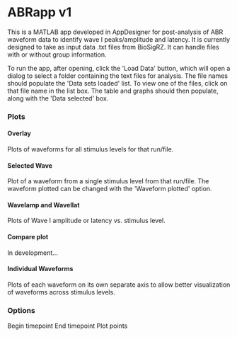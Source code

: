 # ABRapp v1

This is a MATLAB app developed in AppDesigner for post-analysis of ABR waveform data to identify wave I peaks/amplitude and latency. It is currently designed to take as input data .txt files from BioSigRZ. It can handle files with or without group information. 

To run the app, after opening, click the 'Load Data' button, which will open a dialog to select a folder containing the text files for analysis. The file names should populate the 'Data sets loaded' list. To view one of the files, click on that file name in the list box. The table and graphs should then populate, along with the 'Data selected' box. 

### Plots

#### Overlay

Plots of waveforms for all stimulus levels for that run/file.

#### Selected Wave

Plot of a waveform from a single stimulus level from that run/file. The waveform plotted can be changed with the 'Waveform plotted' option.

#### WaveIamp and WaveIlat

Plots of Wave I amplitude or latency vs. stimulus level.

#### Compare plot

In development...

#### Individual Waveforms

Plots of each waveform on its own separate axis to allow better visualization of waveforms across stimulus levels.

### Options

Begin timepoint
End timepoint
Plot points
